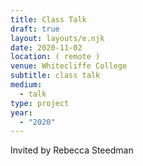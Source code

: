 ```yaml
---
title: Class Talk
draft: true
layout: layouts/e.njk
date: 2020-11-02
location: ( remote )
venue: Whitecliffe College
subtitle: class talk
medium:
  - talk
type: project
year:
  - "2020"
---
```


Invited by Rebecca Steedman